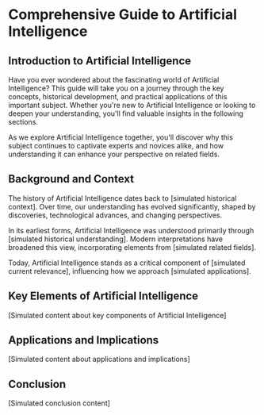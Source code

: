 # Comprehensive Guide to Artificial Intelligence

## Introduction to Artificial Intelligence

Have you ever wondered about the fascinating world of Artificial Intelligence? This guide will take you on a journey through the key concepts, historical development, and practical applications of this important subject. Whether you're new to Artificial Intelligence or looking to deepen your understanding, you'll find valuable insights in the following sections.

As we explore Artificial Intelligence together, you'll discover why this subject continues to captivate experts and novices alike, and how understanding it can enhance your perspective on related fields.

## Background and Context

The history of Artificial Intelligence dates back to [simulated historical context]. Over time, our understanding has evolved significantly, shaped by discoveries, technological advances, and changing perspectives.

In its earliest forms, Artificial Intelligence was understood primarily through [simulated historical understanding]. Modern interpretations have broadened this view, incorporating elements from [simulated related fields].

Today, Artificial Intelligence stands as a critical component of [simulated current relevance], influencing how we approach [simulated applications].

## Key Elements of Artificial Intelligence

[Simulated content about key components of Artificial Intelligence]

## Applications and Implications

[Simulated content about applications and implications]

## Conclusion

[Simulated conclusion content]

